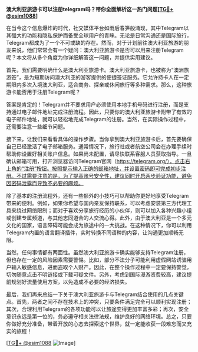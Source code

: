**澳大利亚旅游卡可以注册telegram吗？带你全面解析这一热门问题[[TG💪+ @esim1088](https://t.me/s/esim1088)]**

在当今这个信息爆炸的时代，社交媒体平台如雨后春笋般涌现，其中Telegram以其强大的功能和隐私保护而备受全球用户的青睐。无论是日常沟通还是国际旅行，Telegram都成为了一个不可或缺的存在。然而，对于计划前往澳大利亚旅游的朋友来说，他们常常会有一个疑问：澳大利亚旅游卡是否可以用来注册Telegram呢？本文将从多个角度为你详细解答这一问题，并提供实用建议。

首先，我们需要明确什么是澳大利亚旅游卡。澳大利亚旅游卡，也被称为“澳洲旅游签”，是为短期访问澳大利亚的游客提供的便捷签证服务。它允许持卡人在一定期限内多次入境澳大利亚，适合商务、探亲或休闲旅行等多种需求。那么，这种旅游卡能否用于注册Telegram呢？

答案是肯定的！Telegram并不要求用户必须使用本地手机号码进行注册，而是支持通过电子邮件地址完成注册流程。因此，只要你的澳大利亚旅游卡附带了有效的电子邮件地址，就可以轻松地完成Telegram的注册。当然，在实际操作过程中，还需要注意一些细节问题。

接下来，让我们来看看具体的操作步骤。当你拿到澳大利亚旅游卡后，首先要确保自己已经激活了电子邮箱服务。通常情况下，旅行社或者航空公司会在办理手续时帮助你设置好相关账户信息。如果尚未配置，请尽快联系客服人员获取指导。一旦确认邮箱可用，打开浏览器访问Telegram官网（https://telegram.org/），点击右上角的“注册”按钮。按照提示输入正确的邮箱地址，并设置密码即可完成初步注册。不过需要注意的是，为了提高账号安全性，建议同时开启两步验证功能，避免因密码泄露而导致不必要的麻烦。

除了基本的注册流程外，还有一些额外的小技巧可以帮助你更好地享受Telegram带来的便利。例如，如果你希望与国内亲友保持联系，可以考虑安装第三方代理工具来绕过网络限制；而对于喜欢分享旅行经历的小伙伴，则可以加入各种兴趣小组或创建专属频道，与其他志同道合的人交流心得。此外，由于澳大利亚是一个多元文化的国家，语言障碍可能会成为旅途中的一大挑战。在这种情况下，你可以利用Telegram内置的语言翻译插件，实时转换不同语种的内容，让沟通更加顺畅无阻。

当然，任何事情都有两面性。虽然澳大利亚旅游卡确实能够支持Telegram注册，但也存在一定的风险因素需要警惕。比如，部分不法分子可能利用虚假网站诱骗用户输入敏感信息，进而盗取个人财产。因此，在整个操作过程中一定要保持警觉，切勿随意点击不明链接或下载可疑文件。另外，考虑到国际漫游资费较高，建议提前规划好流量使用方案，以免造成不必要的经济损失。

最后，我们再来总结一下关于澳大利亚旅游卡与Telegram结合使用的几点关键点。首先，两者之间不存在技术上的冲突，只要条件满足完全可以顺利实现注册；其次，合理利用Telegram的各项功能可以让旅途变得更加丰富多彩；再次，安全意识永远是第一位的，务必遵守相关法律法规，维护良好的网络环境。总之，只要你做好充分准备，带着开放的心态去探索这个世界，就一定能收获一段难忘而又充实的旅程！

[[TG💪+ @esim1088](https://t.me/s/esim1088) ![Image](https://i.postimg.cc/4NQfJmqS/Snipaste-2025-05-13-00-14-12.png)]